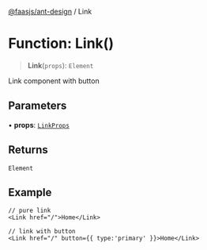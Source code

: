 [@faasjs/ant-design](../README.md) / Link

# Function: Link()

> **Link**(`props`): `Element`

Link component with button

## Parameters

• **props**: [`LinkProps`](../interfaces/LinkProps.md)

## Returns

`Element`

## Example

```tsx
// pure link
<Link href="/">Home</Link>

// link with button
<Link href="/" button={{ type:'primary' }}>Home</Link>
```
